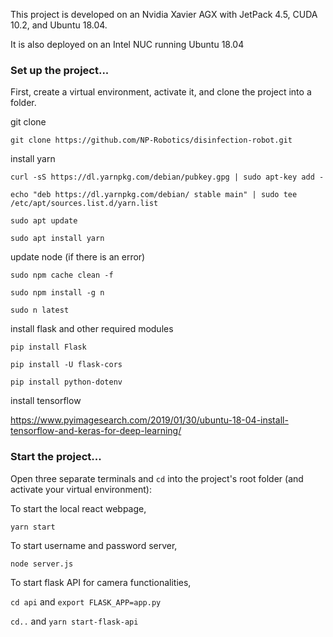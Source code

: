 This project is developed on an Nvidia Xavier AGX with JetPack 4.5, CUDA 10.2, and Ubuntu 18.04.

It is also deployed on an Intel NUC running Ubuntu 18.04

### Set up the project...

First, create a virtual environment, activate it, and clone the project into a folder.

git clone

`git clone https://github.com/NP-Robotics/disinfection-robot.git`

install yarn

`curl -sS https://dl.yarnpkg.com/debian/pubkey.gpg | sudo apt-key add -`

`echo "deb https://dl.yarnpkg.com/debian/ stable main" | sudo tee /etc/apt/sources.list.d/yarn.list`

`sudo apt update`

`sudo apt install yarn`

update node (if there is an error)

`sudo npm cache clean -f`

`sudo npm install -g n`

`sudo n latest`

install flask and other required modules

`pip install Flask`

`pip install -U flask-cors`

`pip install python-dotenv`

install tensorflow

https://www.pyimagesearch.com/2019/01/30/ubuntu-18-04-install-tensorflow-and-keras-for-deep-learning/

### Start the project...

Open three separate terminals and `cd` into the project's root folder (and activate your virtual environment):

To start the local react webpage,

`yarn start`

To start username and password server,

`node server.js`

To start flask API for camera functionalities,

`cd api` and `export FLASK_APP=app.py`

`cd..` and `yarn start-flask-api`
